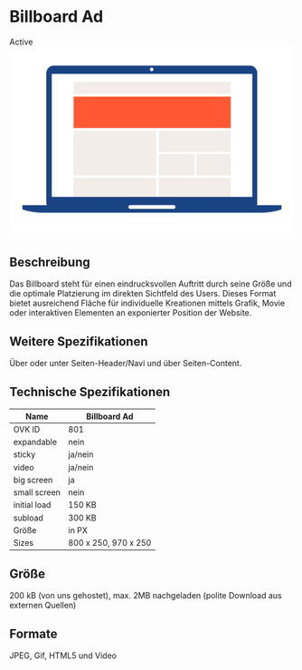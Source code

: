 # Billboard Ad
<span class="badge badge--success">Active</span>
<img alt="OVK_WF_Desktop_BillboardAd" src="https://github.com/BVDW-org/ovk-docusaurus/blob/main/ovk/static/img/formats/OVK_WF_Desktop_BillboardAd.png?raw=true" />


## Beschreibung
Das Billboard steht für einen eindrucksvollen Auftritt durch seine Größe und die optimale Platzierung im direkten Sichtfeld des Users. Dieses Format bietet ausreichend Fläche für individuelle Kreationen mittels Grafik, Movie oder interaktiven Elementen an exponierter Position der Website.

## Weitere Spezifikationen
Über oder unter Seiten-Header/Navi und über Seiten-Content.

## Technische Spezifikationen

| Name           | Billboard Ad |
|----------------|--------------|
| OVK ID         | 801          |
| expandable     | nein         |
| sticky         | ja/nein      |
| video          | ja/nein      |
| big screen     | ja           |
| small screen   | nein         |
| initial load   | 150 KB       |
| subload        | 300 KB       |
| Größe          | in PX        |
| Sizes      | 800 x 250, 970 x 250        |


## Größe
200 kB (von uns gehostet), max. 2MB nachgeladen (polite Download aus externen Quellen)

## Formate
JPEG, Gif, HTML5 und Video
